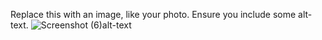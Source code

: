 Replace this with an image, like your photo. Ensure you include some alt-text.
![Screenshot (6)](https://user-images.githubusercontent.com/98873866/152687825-78ea9e4f-e8a3-49ce-b1c4-dd0b3a7e3187.png)alt-text

